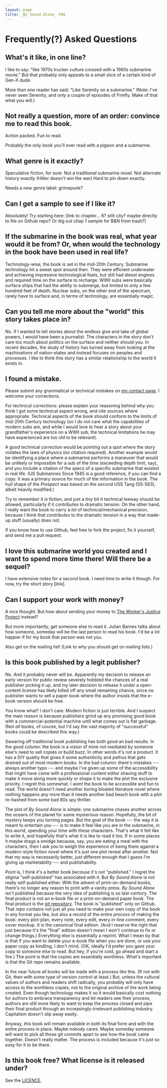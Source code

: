 ```yaml
---
layout: page
title: _By Sound Alone_ FAQ
---
```


# Frequently(?) Asked Questions

## What's it like, in one line?
I like to say: "like 1970s trucker culture crossed with a 1960s submarine movie." But that probably only appeals to a small slice of a certain kind of Gen-X dude.

More than one reader has said: "Like Serenity on a submarine." (Note: I've never seen Serenity, and only a couple of episodes of Firefly. Make of that what you will.)


## Not really a question, more of an order: convince me to read this book.
Action packed. Fun to read.

Probably the only book you'll ever read with a pigeon and a submarine.


## What genre is it exactly?
Speculative fiction, for sure.
Not a traditional submarine novel.
Not alternate history exactly (Hitler doesn't win the war)
Hard to pin down exactly.

Needs a new genre label: grimepunk?


## Can I get a sample to see if I like it?
Absolutely! Try starting here: [link to chapter... 6? stilt city? maybe directly to file on Github repo? Or dig out chap 1 sample for B&N from trash?]


## If the submarine in the book was real, what year would it be from? Or, when would the technology in the book have been used in real life?
Technology-wise, the book is set in the mid-20th Century. Submarine technology hit a sweet spot around then. They were efficient underwater and achieving impressive technological feats, but still had diesel engines and required time on the surface to recharge. WWII subs were basically surface ships that had the ability to submerge, but limited to only a few hundred feet of depth. Nuclear subs, on the other end of the spectrum, rarely have to surface and, in terms of technology, are essentially magic.


## Can you tell me more about the "world" this story takes place in?
No. If I wanted to tell stories about the endless give and take of global powers, I would have been a journalist. The characters in the story don't care too much about politics on the surface and neither should you. In recent decades, the study of history has turned away from looking at the machinations of nation-states and instead focuses on peoples and processes. I like to think this story has a similar relationship to the world it exists in.


## I found a mistake.
Please submit any grammatical or technical mistakes on [my contact page](https://grannycart.net/contact).
I welcome your corrections. 

For technical corrections: please explain your reasoning behind why you think I got some technical aspect wrong, and cite sources where appropriate. Technical aspects of the book should conform to the limits of mid-20th Century technology (so I do not care what the capabilities of modern subs are, and while I would love to hear a story about your grandfather's experience on a WWII sub, the technical limitations he may have experienced are too old to be relevant). 

A good technical correction would be pointing out a spot where the story violates the laws of physics (no citation required). Another example would be identifying a place where a submarine performs a maneuver that would be unlikely or impossible for a sub of the time (exceeding depth limit, say), and you include a citation of the specs of a specific submarine that existed in real life. (US Submarines Since 1945 is a good reference, if you can find a copy. It was a primary source for much of the information in the book. The hull shape of the _Prospect_ was based on the second USS Tang (SS-563), albeit heavily modified.)

Try to remember it _is_ fiction, and just a _tiny_ bit it technical leeway should be allowed, particularly if it contributes to dramatic tension. On the other hand, I really want the book to carry a _lot_ of technical/mechanical precision, because I think that _contributes_ to the dramatic tension in a way that made-up stuff (usually) does not.

If you know how to use Github, feel free to fork the project, fix it yourself, and send me a pull request.


## I love this submarine world you created and I want to spend more time there! Will there be a sequel?
I have extensive notes for a second book.
I need time to write it though.
For now, try the short story [link].


## Can I support your work with money?
A nice thought. But how about sending your money to [The Worker's Justice Project](http://www.workersjustice.org/) instead?

But more importantly, get someone else to read it. Julian Barnes talks about how someone, someday will be the last person to read his book. I'd be a lot happier if for my book that person was not you.

Also get on the mailing list! (Link to why you should get on mailing lists.)


## Is this book published by a legit publisher?
No. And it probably never will be. Apparently my decision to release an early version for public review severely hobbled the chances of a real publisher picking it up, and my later decision to release it under a open-content license has likely killed off any small remaining chance, since no publisher wants to sell a paper book where the author insists that the e-book version should be free.

You know what? I don't care. Modern fiction is just terrible. And I suspect the main reason is because publishers grind up any promising good book with a commercial-potential machine until what comes out is flat garbage. (Not _all_ books, of course, but I'd say the vast majority of "successful" books could be described this way.)

Swearing off traditional book publishing has both good an bad results. In the good column: the book is a vision of mine not mediated by someone else's need to sell copies or build buzz. In other words it's not a product. It has a DIY quality that gives it some authenticity and pathos that gets drained out of most modern books. In the bad column: there's mistakes --- always another typo --- and maybe I've given up some of the accessibility that might have come with a professional content editor shaving stuff to make it move along more quickly or shape it to make the plot the exclusive priority. I regret this somewhat. I _want_ the book to be accessible and fun to read. The world doesn't need another boring bloated literature novel where nothing happens any more than it needs another bad beach book with a plot re-hashed from some bad 80s spy thriller.

The plot of _By Sound Alone_ is simple: one submarine chases another across the oceans of the planet for some mysterious reason. Hopefully, the bit of mystery keeps you turning pages. But the goal of the book --- the way it is meant to entertain you --- is to make it feel like you are _in_ the submarine, in this world, spending your time with these characters. That's what it felt like to write it, and hopefully that's what it is like to read it too. If in some places it maybe drags a smidge because, say, you are eating a meal with the characters, then I ask you to weigh the experience of being there against a modern-style fiction novel where it's just one plot reveal after another. Not that my way is necessarily better, just different enough that I guess I'm giving up marketability --- and publishability.

Point is, I think it's a better book _because_ it's not "published." I regret the stigma "self-published" has associated with it. But _By Sound Alone_ is not really self-published either. With the advent of print-on-demand books, there's no longer any reason to print with a vanity press. _By Sound Alone_ isn't published because the very idea of publishing is so last-century. The final product is not an e-book file or a print-on-demand paper book. The final product is the [git repository](https://github.com/grannycart/by-sound-alone_source/). The book is "published" only on Github. That repo contains not just all you need to make your own copy of the book in any format you like, but also a record of the entire _process_ of making the book: every plot-plan, every note, every edit, every in-line comment, every cover mockup. It is the canonical final edition. (And I reserve the right that just because it's the "final" edition doesn't mean I won't continue to fix or change things.) Everything else is essentially a reprint. What I mean by that is that if you want to delete your e-book file when you are done, or use your paper copy as kindling, I don't mind. (OK, ideally I'd prefer you gave your copy to someone else to read. But hey, if you're cold, go ahead and start a fire.) The point is that the copies are essentially worthless. What's important is that the Git repo remains available.

In the near future all books will be made with a process like this. (If not with Git, then with some type of version control at least.) But, unless the cultural values of authors and readers shift radically, you probably will only have access to the worthless copies, not to the original archive of the work being created. Even though technology makes it so it would basically cost nothing for authors to embrace transparency and let readers see their process, authors are still more likely to want to keep the process closed and pipe their final product through an increasingly-irrelevant publishing industry. Capitalism doesn't slip away easily.

Anyway, _this_ book will remain available in both its final form and with the entire process in place. Maybe nobody cares. Maybe someday someone will want to pick all those git commits apart to see how the book came together. Doesn't really matter. The process is included because it's just so _easy_ for it to be there.


## Is this book free? What license is it released under?
See the [LICENCE](https://bysoundalone.net/content/By-Sound-Alone_Mark-Torrey.html#license).



